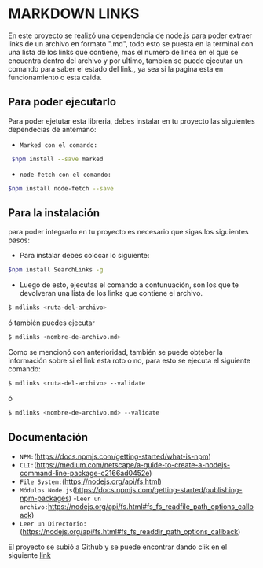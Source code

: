 # MARKDOWN LINKS

En este proyecto se realizó una dependencia de node.js para poder extraer links de un archivo en formato ".md", todo esto se puesta en la terminal con una lista de los links que contiene, mas el numero de linea en el que se encuentra dentro del archivo y por ultimo, tambien se puede ejecutar un comando para saber el estado del link., ya sea si la pagina esta en funcionamiento o esta caida.  

## Para poder ejecutarlo

Para poder ejetutar esta libreria, debes instalar en tu proyecto las siguientes dependecias de antemano:

- `Marked con el comando:`
```sh
 $npm install --save marked
 ```

- `node-fetch con el comando:` 
```sh
$npm install node-fetch --save
```

## Para la instalación

para poder integrarlo en tu proyecto es necesario que sigas los siguientes pasos:

- Para instalar debes colocar lo siguiente:

```sh
$npm install SearchLinks -g
```
- Luego de esto, ejecutas el comando a contunuación, son los que te devolveran una lista de los links que contiene el archivo.

```sh
$ mdlinks <ruta-del-archivo> 
```
ó también puedes ejecutar

```sh
$ mdlinks <nombre-de-archivo.md> 
```

Como se mencionó con anterioridad, también se puede obteber la información sobre si el link esta roto o no, para esto se ejecuta el siguiente comando:

```sh
$ mdlinks <ruta-del-archivo> --validate
```
ó

```sh
$ mdlinks <nombre-de-archivo.md> --validate
```

## Documentación

- `NPM:`(https://docs.npmjs.com/getting-started/what-is-npm)
- `CLI:`(https://medium.com/netscape/a-guide-to-create-a-nodejs-command-line-package-c2166ad0452e)
- `File System:`(https://nodejs.org/api/fs.html)
- `Módulos Node.js`(https://docs.npmjs.com/getting-started/publishing-npm-packages)
-`Leer un archivo:`https://nodejs.org/api/fs.html#fs_fs_readfile_path_options_callback)
- `Leer un Directorio:`(https://nodejs.org/api/fs.html#fs_fs_readdir_path_options_callback)

El proyecto se subió a Github y se puede encontrar dando clik en el siguiente [link](https://github.com/mandymandarina/scl-2018-01-FE-markdown)





